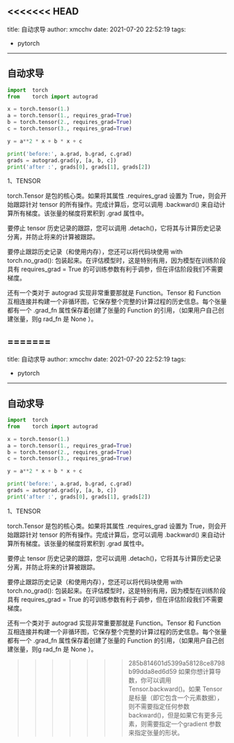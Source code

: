 <<<<<<< HEAD
---
title: 自动求导
author: xmcchv
date: 2021-07-20 22:52:19
tags: 
- pytorch
---
## 自动求导
```python
import  torch
from    torch import autograd

x = torch.tensor(1.)
a = torch.tensor(1., requires_grad=True)
b = torch.tensor(2., requires_grad=True)
c = torch.tensor(3., requires_grad=True)

y = a**2 * x + b * x + c

print('before:', a.grad, b.grad, c.grad)
grads = autograd.grad(y, [a, b, c])
print('after :', grads[0], grads[1], grads[2])
```
1、TENSOR

torch.Tensor 是包的核心类。如果将其属性 .requires_grad 设置为 True，则会开始跟踪针对 tensor 的所有操作。完成计算后，您可以调用 .backward() 来自动计算所有梯度。该张量的梯度将累积到 .grad 属性中。

要停止 tensor 历史记录的跟踪，您可以调用 .detach()，它将其与计算历史记录分离，并防止将来的计算被跟踪。

要停止跟踪历史记录（和使用内存），您还可以将代码块使用 with torch.no_grad(): 包装起来。在评估模型时，这是特别有用，因为模型在训练阶段具有 requires_grad = True 的可训练参数有利于调参，但在评估阶段我们不需要梯度。

还有一个类对于 autograd 实现非常重要那就是 Function。Tensor 和 Function 互相连接并构建一个非循环图，它保存整个完整的计算过程的历史信息。每个张量都有一个 .grad_fn 属性保存着创建了张量的 Function 的引用，（如果用户自己创建张量，则g rad_fn 是 None ）。

=======
---
title: 自动求导
author: xmcchv
date: 2021-07-20 22:52:19
tags: 
- pytorch
---
## 自动求导
```python
import  torch
from    torch import autograd

x = torch.tensor(1.)
a = torch.tensor(1., requires_grad=True)
b = torch.tensor(2., requires_grad=True)
c = torch.tensor(3., requires_grad=True)

y = a**2 * x + b * x + c

print('before:', a.grad, b.grad, c.grad)
grads = autograd.grad(y, [a, b, c])
print('after :', grads[0], grads[1], grads[2])
```
1、TENSOR

torch.Tensor 是包的核心类。如果将其属性 .requires_grad 设置为 True，则会开始跟踪针对 tensor 的所有操作。完成计算后，您可以调用 .backward() 来自动计算所有梯度。该张量的梯度将累积到 .grad 属性中。

要停止 tensor 历史记录的跟踪，您可以调用 .detach()，它将其与计算历史记录分离，并防止将来的计算被跟踪。

要停止跟踪历史记录（和使用内存），您还可以将代码块使用 with torch.no_grad(): 包装起来。在评估模型时，这是特别有用，因为模型在训练阶段具有 requires_grad = True 的可训练参数有利于调参，但在评估阶段我们不需要梯度。

还有一个类对于 autograd 实现非常重要那就是 Function。Tensor 和 Function 互相连接并构建一个非循环图，它保存整个完整的计算过程的历史信息。每个张量都有一个 .grad_fn 属性保存着创建了张量的 Function 的引用，（如果用户自己创建张量，则g rad_fn 是 None ）。

>>>>>>> 285b814601d5399a58128ce8798b99dda8ed6d59
如果你想计算导数，你可以调用 Tensor.backward()。如果 Tensor 是标量（即它包含一个元素数据），则不需要指定任何参数backward()，但是如果它有更多元素，则需要指定一个gradient 参数来指定张量的形状。